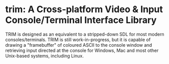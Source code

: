 # trim: A Cross-platform Video & Input Console/Terminal Interface Library

TRIM is designed as an equivalent to a stripped-down SDL for most modern consoles/terminals.
TRIM is still work-in-progress, but it is capable of drawing a "framebuffer" of coloured ASCII to the console window
 and retrieving input directed at the console for Windows, Mac and most other Unix-based systems, including Linux.
